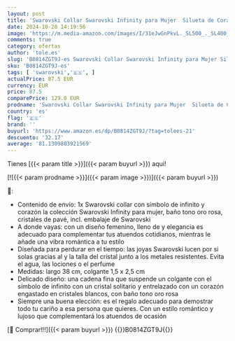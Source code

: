 ```yaml
---
layout: post
title: 'Swarovski Collar Swarovski Infinity para Mujer  Silueta de Corazón e Infinito  Baño Tono Oro Rosa  Colección Swarovski Infinity de Swarovski'
date: 2024-10-28 14:19:56
image: 'https://m.media-amazon.com/images/I/31eJwGnPkvL._SL500_._SL400_.jpg'
comments: true
category: ofertas
author: 'tole.es'
slug: 'B0814ZGT9J-es Swarovski Collar Swarovski Infinity para Mujer Silueta de...'
sku: 'B0814ZGT9J-es'
tags: [ 'swarovski','🇪🇸', ]
actualPrice: 87.5 EUR
currency: EUR
price: 87.5
comparePrice: 129.0 EUR
prodname: 'Swarovski Collar Swarovski Infinity para Mujer  Silueta de Corazón e Infinito  Baño Tono Oro Rosa  Colección Swarovski Infinity de Swarovski'
country: 'es'
flag: '🇪🇸'
brand: ''
buyurl: 'https://www.amazon.es/dp/B0814ZGT9J/?tag=tolees-21'
descuento: '32.17'
average: '81.1309803921569'
---
```


Tienes [{{< param title >}}]({{< param buyurl >}}) aqui!

[![{{< param prodname >}}]({{< param image >}})]({{< param buyurl >}})

🔎:

- Contenido de envío: 1x Swarovski collar con símbolo de infinito y corazón la colección Swarovski Infinity para mujer, baño tono oro rosa, cristales de pavé, incl. embalaje de Swarovski
- A donde vayas: con un diseño femenino, lleno de y elegancia es adecuado para complementar tus atuendos cotidianos, mientras le añade una vibra romántica a tu estilo
- Diseñada para perdurar en el tiempo: las joyas Swarovski lucen por si solas gracias al y la talla del cristal junto a los metales resistentes. Evita el agua, las lociones o el perfume
- Medidas: largo 38 cm, colgante 1,5 x 2,5 cm
- Delicado diseño: una cadena fina que suspende un colgante con el símbolo de infinito con un cristal solitario y entrelazado con un corazón engastado en cristales blancos, con baño tono oro rosa
- Siempre una buena elección: es el regalo adecuado para demostrar todo tu cariño a esa persona que quieres. Con un estilo romántico y lujoso que complementará los atuendos de ocasión

[🛒 Comprar!!!]({{< param buyurl >}})
{{<world>}}B0814ZGT9J{{</world>}}
